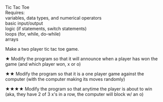 Tic Tac Toe  
Requires:  
variables, data types, and numerical operators  
basic input/output  
logic (if statements, switch statements)  
loops (for, while, do-while)  
arrays  

Make a two player tic tac toe game.

★ Modify the program so that it will announce when a player has won the game (and which player won, x or o)

★★ Modify the program so that it is a one player game against the computer (with the computer making its moves randomly)

★★★★ Modify the program so that anytime the player is about to win (aka, they have 2 of 3 x's in a row, the computer will block w/ an o)